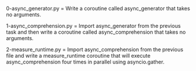 0-async_generator.py = Write a coroutine called async_generator that takes no arguments.

1-async_comprehension.py = Import async_generator from the previous task and then write a coroutine called async_comprehension that takes no arguments.

2-measure_runtime.py = Import async_comprehension from the previous file and write a measure_runtime coroutine that will execute async_comprehension four times in parallel using asyncio.gather.
